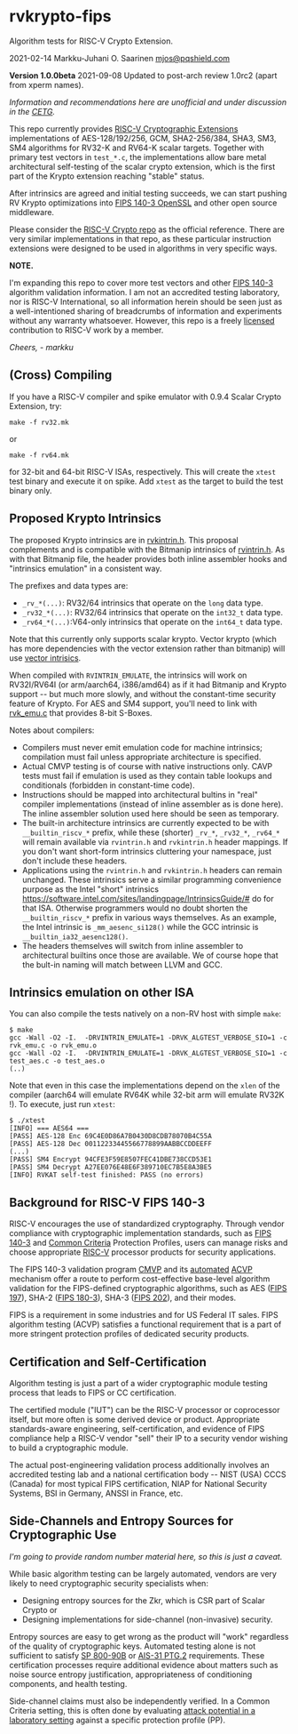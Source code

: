 #	rvkrypto-fips

Algorithm tests for RISC-V Crypto Extension.

2021-02-14	Markku-Juhani O. Saarinen <mjos@pqshield.com>

**Version 1.0.0beta** 
2021-09-08	Updated to post-arch review 1.0rc2 (apart from xperm names).

*Information and recommendations here are unofficial and under discussion in
the [CETG](https://wiki.riscv.org/display/TECH/Cryptographic+Extensions+TG).*

This repo currently provides 
[RISC-V Cryptographic Extensions](https://github.com/riscv/riscv-crypto)
implementations of AES-128/192/256, GCM, SHA2-256/384, SHA3, SM3, SM4 
algorithms for RV32-K and RV64-K scalar targets. Together with primary 
test vectors in `test_*.c`, the implementations allow bare metal 
architectural self-testing of the scalar crypto extension, which is the
first part of the Krypto extension reaching "stable" status.

After intrinsics are agreed and initial testing succeeds, we can start
pushing RV Krypto optimizations into 
[FIPS 140-3 OpenSSL](https://www.openssl.org/docs/OpenSSL300Design.html)
and other open source middleware.

Please consider the 
[RISC-V Crypto repo](https://github.com/riscv/riscv-crypto) as the official
reference. There are very similar implementations in that repo, as these
particular instruction extensions were designed to be used in algorithms
in very specific ways.

**NOTE.** 

I'm expanding this repo to cover more test vectors and other
[FIPS 140-3](https://csrc.nist.gov/projects/fips-140-3-transition-effort)
algorithm validation information. I am not an accredited testing laboratory,
nor is RISC-V International, so all information herein should be seen just 
as a well-intentioned sharing of breadcrumbs of information and experiments
without any warranty whatsoever. However, this repo is a freely 
[licensed](LICENSE) contribution to RISC-V work by a member.

*Cheers, - markku*


##	(Cross) Compiling 

If you have a RISC-V compiler and spike emulator with 0.9.4 Scalar Crypto
Extension, try:
```
make -f rv32.mk
``` 
or
```
make -f rv64.mk
``` 
for 32-bit and 64-bit RISC-V ISAs, respectively. This will create the
`xtest` test binary and execute it on spike. Add `xtest` as the target
to build the test binary only.


##	Proposed Krypto Intrinsics

The proposed Krypto intrinsics are in [rvkintrin.h](rvkintrin.h).
This proposal complements and is compatible with the Bitmanip intrinsics of
[rvintrin.h](https://github.com/riscv/riscv-bitmanip/blob/master/cproofs/rvintrin.h).
As with that Bitmanip file, the header provides both inline assembler hooks 
and "intrinsics emulation" in a consistent way.

The prefixes and data types are:

* `_rv_*(...)`: RV32/64 intrinsics that operate on the `long` data type.
* `_rv32_*(...)`:  RV32/64 intrinsics that operate on the `int32_t` data type.
* `_rv64_*(...)`:V64-only intrinsics that operate on the `int64_t` data type.

Note that this currently only supports scalar krypto. Vector krypto
(which has more dependencies with the vector extension rather than bitmanip)
will use [vector intrisics](https://github.com/riscv/rvv-intrinsic-doc).

When compiled with `RVINTRIN_EMULATE`, the intrinsics will work on 
RV32I/RV64I (or arm/aarch64, i386/amd64) as if it had Bitmanip and Krypto
support -- but much more slowly, and without the constant-time security 
feature of Krypto. For AES and SM4 support, you'll need to link with 
[rvk_emu.c](rvk_emu.c) that provides 8-bit S-Boxes. 

Notes about compilers:

*	Compilers must never emit emulation code for machine intrinsics;
	compilation must fail unless appropriate architecture is specified.
*	Actual CMVP testing is of course with native instructions only.
	CAVP tests must fail if emulation is used as they contain table
	lookups and conditionals (forbidden in constant-time code).
*	Instructions should be mapped into architectural bultins in "real"
	compiler implementations (instead of inline assembler as is done here).
	The inline assembler solution used here should be seen as temporary.
*	The built-in architecture intrinsics are currently expected to be with 
	`__builtin_riscv_*` prefix, while these (shorter) `_rv_*`, `_rv32_*`, 
	`_rv64_*` will remain available via `rvintrin.h` and `rvkintrin.h`
	header mappings. If you don't want short-form intrinsics cluttering 
	your namespace, just don't include these headers.
*	Applications using the `rvintrin.h` and `rvkintrin.h` headers can remain
	unchanged. These intrinsics serve a similar programming convenience
	purpose as the Intel "short" intrinsics
	https://software.intel.com/sites/landingpage/IntrinsicsGuide/# do for that
	ISA. Otherwise programmers would no doubt shorten the `__builtin_riscv_*`
	prefix in various ways themselves. As an example, the Intel intrinsic 
	is `_mm_aesenc_si128()` 
	while the GCC intrinsic is `__builtin_ia32_aesenc128()`.	
*	The headers themselves will switch from inline assembler to
	architectural builtins once those are available. We of course hope that
	the bult-in naming will match between LLVM and GCC.


##	Intrinsics emulation on other ISA

You can also compile the tests natively on a non-RV host with simple `make`:
```
$ make
gcc -Wall -O2 -I.  -DRVINTRIN_EMULATE=1 -DRVK_ALGTEST_VERBOSE_SIO=1 -c rvk_emu.c -o rvk_emu.o
gcc -Wall -O2 -I.  -DRVINTRIN_EMULATE=1 -DRVK_ALGTEST_VERBOSE_SIO=1 -c test_aes.c -o test_aes.o
(..)
```
Note that even in this case the implementations depend on the `xlen` of the
compiler (aarch64 will emulate RV64K while 32-bit arm will emulate RV32K !). 
To execute, just run `xtest`:
```
$ ./xtest 
[INFO] === AES64 ===
[PASS] AES-128 Enc 69C4E0D86A7B0430D8CDB78070B4C55A
[PASS] AES-128 Dec 00112233445566778899AABBCCDDEEFF
(...)
[PASS] SM4 Encrypt 94CFE3F59E8507FEC41DBE738CCD53E1
[PASS] SM4 Decrypt A27EE076E48E6F389710EC7B5E8A3BE5
[INFO] RVKAT self-test finished: PASS (no errors)
```

##	Background for RISC-V FIPS 140-3

RISC-V encourages the use of standardized cryptography.
Through vendor compliance with cryptographic implementation standards,
such as 
[FIPS 140-3](https://csrc.nist.gov/projects/fips-140-3-transition-effort)
and [Common Criteria](https://www.commoncriteriaportal.org/) Protection
Profiles, users can manage risks and choose appropriate 
[RISC-V](https://riscv.org/) processor products for security applications.

The FIPS 140-3 validation program
[CMVP](https://csrc.nist.gov/projects/cryptographic-module-validation-program)
and its 
[automated](https://csrc.nist.gov/Projects/Automated-Cryptographic-Validation-Testing)
[ACVP](https://github.com/usnistgov/ACVP) 
mechanism offer a route to perform cost-effective base-level algorithm
validation for the FIPS-defined cryptographic algorithms, such as
AES ([FIPS 197](https://doi.org/10.6028/NIST.FIPS.197)),
SHA-2 ([FIPS 180-3](https://doi.org/10.6028/NIST.FIPS.180-4)), 
SHA-3 ([FIPS 202](https://doi.org/10.6028/NIST.FIPS.202)),
and their modes. 

FIPS is a requirement in some industries and for US Federal IT sales.
FIPS algorithm testing (ACVP) satisfies a functional requirement that is a
part of more stringent protection profiles of dedicated security products.


##	Certification and Self-Certification

Algorithm testing is just a part of a wider cryptographic module
testing process that leads to FIPS or CC certification. 

The certified module ("IUT") can be the RISC-V processor or coprocessor
itself, but more often is some derived device or product. Appropriate
standards-aware engineering, self-certification, and evidence of FIPS
compliance help a RISC-V vendor "sell" their IP to a security vendor
wishing to build a cryptographic module. 

The actual post-engineering validation process additionally involves
an accredited testing lab and a national certification body -- 
NIST (USA) CCCS (Canada) for most typical FIPS certification,
NIAP for National Security Systems, BSI in Germany, ANSSI in France, etc.


##	Side-Channels and Entropy Sources for Cryptographic Use

*I'm going to provide random number material here, so this is just a caveat.*

While basic algorithm testing can be largely automated, vendors
are very likely to need cryptographic security specialists when:
* Designing entropy sources for the Zkr, which is CSR part of Scalar Crypto or 
* Designing implementations for side-channel (non-invasive) security.


Entropy sources are easy to get wrong as the product will 
"work" regardless of the quality of cryptographic keys. 
Automated testing alone is not sufficient to satisfy 
[SP 800-90B](https://doi.org/10.6028/NIST.SP.800-90B) or
[AIS-31 PTG.2](https://www.bsi.bund.de/SharedDocs/Downloads/DE/BSI/Zertifizierung/Interpretationen/AIS_31_Functionality_classes_for_random_number_generators_e.pdf)
requirements. These certification processes require additional
evidence about matters such as noise source entropy justification, 
appropriateness of conditioning components, and health testing.

Side-channel claims must also be independently verified.
In a Common Criteria setting, this is often done by evaluating
[attack potential in a laboratory setting](https://www.sogis.eu/documents/cc/domains/sc/JIL-Application-of-Attack-Potential-to-Smartcards-v3-1.pdf)
against a specific protection profile (PP).

